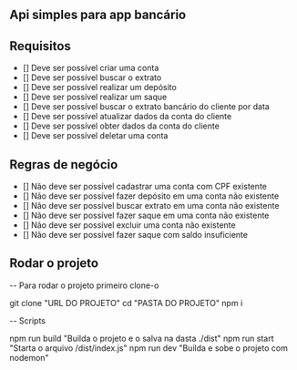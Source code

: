 ## Api simples para app bancário

## Requisitos

- [] Deve ser possível criar uma conta
- [] Deve ser possível buscar o extrato
- [] Deve ser possível realizar um depósito
- [] Deve ser possível realizar um saque
- [] Deve ser possível buscar o extrato bancário do cliente por data
- [] Deve ser possível atualizar dados da conta do cliente
- [] Deve ser possível obter dados da conta do cliente
- [] Deve ser possível deletar uma conta

## Regras de negócio

- [] Não deve ser possível cadastrar uma conta com CPF existente
- [] Não deve ser possível fazer depósito em uma conta não existente
- [] Não deve ser possível buscar extrato em uma conta não existente
- [] Não deve ser possível fazer saque em uma conta não existente
- [] Não deve ser possível excluir uma conta não existente
- [] Não deve ser possível fazer saque com saldo insuficiente

## Rodar o projeto

-- Para rodar o projeto primeiro clone-o

git clone "URL DO PROJETO"
cd "PASTA DO PROJETO"
npm i

-- Scripts

npm run build "Builda o projeto e o salva na dasta ./dist"
npm run start "Starta o arquivo /dist/index.js"
npm run dev "Builda e sobe o projeto com nodemon"

